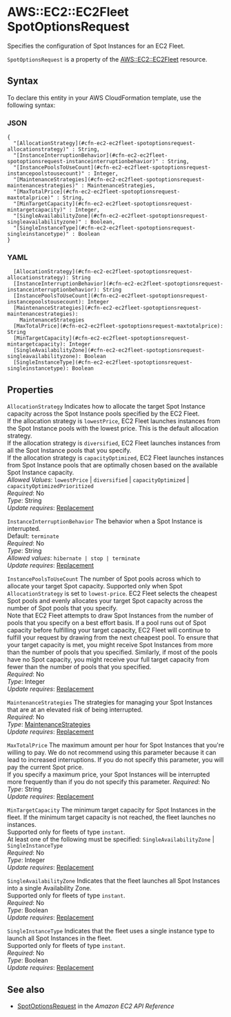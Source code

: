 # AWS::EC2::EC2Fleet SpotOptionsRequest<a name="aws-properties-ec2-ec2fleet-spotoptionsrequest"></a>

Specifies the configuration of Spot Instances for an EC2 Fleet\.

 `SpotOptionsRequest` is a property of the [ AWS::EC2::EC2Fleet](https://docs.aws.amazon.com/AWSCloudFormation/latest/UserGuide/aws-resource-ec2-ec2fleet.html) resource\.

## Syntax<a name="aws-properties-ec2-ec2fleet-spotoptionsrequest-syntax"></a>

To declare this entity in your AWS CloudFormation template, use the following syntax:

### JSON<a name="aws-properties-ec2-ec2fleet-spotoptionsrequest-syntax.json"></a>

```
{
  "[AllocationStrategy](#cfn-ec2-ec2fleet-spotoptionsrequest-allocationstrategy)" : String,
  "[InstanceInterruptionBehavior](#cfn-ec2-ec2fleet-spotoptionsrequest-instanceinterruptionbehavior)" : String,
  "[InstancePoolsToUseCount](#cfn-ec2-ec2fleet-spotoptionsrequest-instancepoolstousecount)" : Integer,
  "[MaintenanceStrategies](#cfn-ec2-ec2fleet-spotoptionsrequest-maintenancestrategies)" : MaintenanceStrategies,
  "[MaxTotalPrice](#cfn-ec2-ec2fleet-spotoptionsrequest-maxtotalprice)" : String,
  "[MinTargetCapacity](#cfn-ec2-ec2fleet-spotoptionsrequest-mintargetcapacity)" : Integer,
  "[SingleAvailabilityZone](#cfn-ec2-ec2fleet-spotoptionsrequest-singleavailabilityzone)" : Boolean,
  "[SingleInstanceType](#cfn-ec2-ec2fleet-spotoptionsrequest-singleinstancetype)" : Boolean
}
```

### YAML<a name="aws-properties-ec2-ec2fleet-spotoptionsrequest-syntax.yaml"></a>

```
  [AllocationStrategy](#cfn-ec2-ec2fleet-spotoptionsrequest-allocationstrategy): String
  [InstanceInterruptionBehavior](#cfn-ec2-ec2fleet-spotoptionsrequest-instanceinterruptionbehavior): String
  [InstancePoolsToUseCount](#cfn-ec2-ec2fleet-spotoptionsrequest-instancepoolstousecount): Integer
  [MaintenanceStrategies](#cfn-ec2-ec2fleet-spotoptionsrequest-maintenancestrategies): 
    MaintenanceStrategies
  [MaxTotalPrice](#cfn-ec2-ec2fleet-spotoptionsrequest-maxtotalprice): String
  [MinTargetCapacity](#cfn-ec2-ec2fleet-spotoptionsrequest-mintargetcapacity): Integer
  [SingleAvailabilityZone](#cfn-ec2-ec2fleet-spotoptionsrequest-singleavailabilityzone): Boolean
  [SingleInstanceType](#cfn-ec2-ec2fleet-spotoptionsrequest-singleinstancetype): Boolean
```

## Properties<a name="aws-properties-ec2-ec2fleet-spotoptionsrequest-properties"></a>

`AllocationStrategy`  <a name="cfn-ec2-ec2fleet-spotoptionsrequest-allocationstrategy"></a>
Indicates how to allocate the target Spot Instance capacity across the Spot Instance pools specified by the EC2 Fleet\.  
If the allocation strategy is `lowestPrice`, EC2 Fleet launches instances from the Spot Instance pools with the lowest price\. This is the default allocation strategy\.  
If the allocation strategy is `diversified`, EC2 Fleet launches instances from all the Spot Instance pools that you specify\.  
If the allocation strategy is `capacityOptimized`, EC2 Fleet launches instances from Spot Instance pools that are optimally chosen based on the available Spot Instance capacity\.  
*Allowed Values*: `lowestPrice` \| `diversified` \| `capacityOptimized` \| `capacityOptimizedPrioritized`  
*Required*: No  
*Type*: String  
*Update requires*: [Replacement](https://docs.aws.amazon.com/AWSCloudFormation/latest/UserGuide/using-cfn-updating-stacks-update-behaviors.html#update-replacement)

`InstanceInterruptionBehavior`  <a name="cfn-ec2-ec2fleet-spotoptionsrequest-instanceinterruptionbehavior"></a>
The behavior when a Spot Instance is interrupted\.  
Default: `terminate`   
*Required*: No  
*Type*: String  
*Allowed values*: `hibernate | stop | terminate`  
*Update requires*: [Replacement](https://docs.aws.amazon.com/AWSCloudFormation/latest/UserGuide/using-cfn-updating-stacks-update-behaviors.html#update-replacement)

`InstancePoolsToUseCount`  <a name="cfn-ec2-ec2fleet-spotoptionsrequest-instancepoolstousecount"></a>
The number of Spot pools across which to allocate your target Spot capacity\. Supported only when Spot `AllocationStrategy` is set to `lowest-price`\. EC2 Fleet selects the cheapest Spot pools and evenly allocates your target Spot capacity across the number of Spot pools that you specify\.  
Note that EC2 Fleet attempts to draw Spot Instances from the number of pools that you specify on a best effort basis\. If a pool runs out of Spot capacity before fulfilling your target capacity, EC2 Fleet will continue to fulfill your request by drawing from the next cheapest pool\. To ensure that your target capacity is met, you might receive Spot Instances from more than the number of pools that you specified\. Similarly, if most of the pools have no Spot capacity, you might receive your full target capacity from fewer than the number of pools that you specified\.  
*Required*: No  
*Type*: Integer  
*Update requires*: [Replacement](https://docs.aws.amazon.com/AWSCloudFormation/latest/UserGuide/using-cfn-updating-stacks-update-behaviors.html#update-replacement)

`MaintenanceStrategies`  <a name="cfn-ec2-ec2fleet-spotoptionsrequest-maintenancestrategies"></a>
The strategies for managing your Spot Instances that are at an elevated risk of being interrupted\.  
*Required*: No  
*Type*: [MaintenanceStrategies](aws-properties-ec2-ec2fleet-maintenancestrategies.md)  
*Update requires*: [Replacement](https://docs.aws.amazon.com/AWSCloudFormation/latest/UserGuide/using-cfn-updating-stacks-update-behaviors.html#update-replacement)

`MaxTotalPrice`  <a name="cfn-ec2-ec2fleet-spotoptionsrequest-maxtotalprice"></a>
The maximum amount per hour for Spot Instances that you're willing to pay\. We do not recommend using this parameter because it can lead to increased interruptions\. If you do not specify this parameter, you will pay the current Spot price\.  
If you specify a maximum price, your Spot Instances will be interrupted more frequently than if you do not specify this parameter\.
*Required*: No  
*Type*: String  
*Update requires*: [Replacement](https://docs.aws.amazon.com/AWSCloudFormation/latest/UserGuide/using-cfn-updating-stacks-update-behaviors.html#update-replacement)

`MinTargetCapacity`  <a name="cfn-ec2-ec2fleet-spotoptionsrequest-mintargetcapacity"></a>
The minimum target capacity for Spot Instances in the fleet\. If the minimum target capacity is not reached, the fleet launches no instances\.  
Supported only for fleets of type `instant`\.  
At least one of the following must be specified: `SingleAvailabilityZone` \| `SingleInstanceType`   
*Required*: No  
*Type*: Integer  
*Update requires*: [Replacement](https://docs.aws.amazon.com/AWSCloudFormation/latest/UserGuide/using-cfn-updating-stacks-update-behaviors.html#update-replacement)

`SingleAvailabilityZone`  <a name="cfn-ec2-ec2fleet-spotoptionsrequest-singleavailabilityzone"></a>
Indicates that the fleet launches all Spot Instances into a single Availability Zone\.  
Supported only for fleets of type `instant`\.  
*Required*: No  
*Type*: Boolean  
*Update requires*: [Replacement](https://docs.aws.amazon.com/AWSCloudFormation/latest/UserGuide/using-cfn-updating-stacks-update-behaviors.html#update-replacement)

`SingleInstanceType`  <a name="cfn-ec2-ec2fleet-spotoptionsrequest-singleinstancetype"></a>
Indicates that the fleet uses a single instance type to launch all Spot Instances in the fleet\.  
Supported only for fleets of type `instant`\.  
*Required*: No  
*Type*: Boolean  
*Update requires*: [Replacement](https://docs.aws.amazon.com/AWSCloudFormation/latest/UserGuide/using-cfn-updating-stacks-update-behaviors.html#update-replacement)

## See also<a name="aws-properties-ec2-ec2fleet-spotoptionsrequest--seealso"></a>
+  [ SpotOptionsRequest](https://docs.aws.amazon.com/AWSEC2/latest/APIReference/API_SpotOptionsRequest.html) in the *Amazon EC2 API Reference*